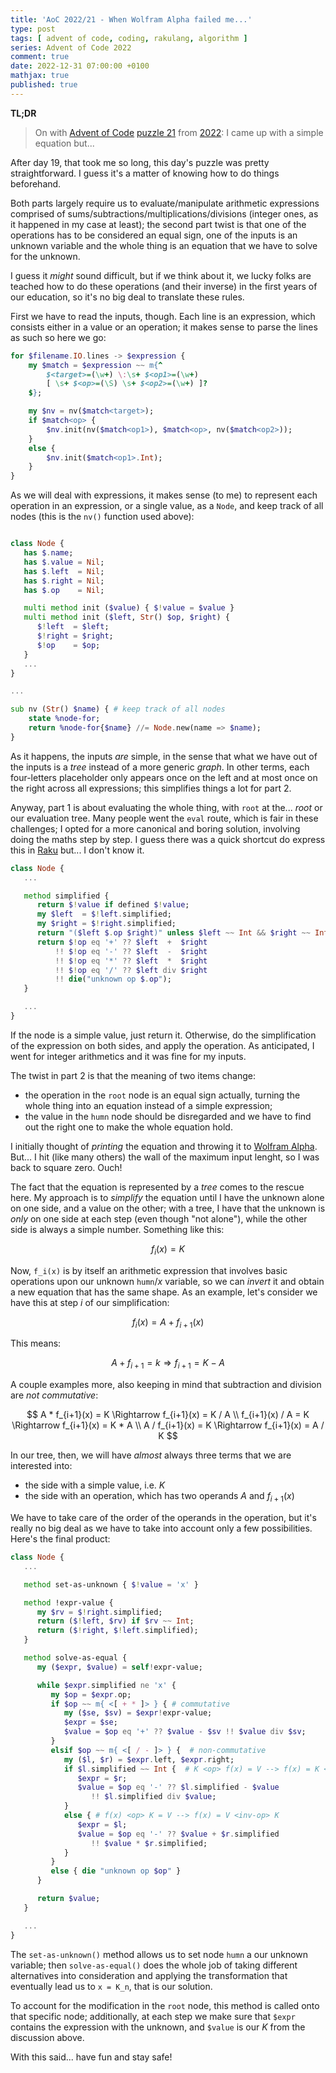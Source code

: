 ```yaml
---
title: 'AoC 2022/21 - When Wolfram Alpha failed me...'
type: post
tags: [ advent of code, coding, rakulang, algorithm ]
series: Advent of Code 2022
comment: true
date: 2022-12-31 07:00:00 +0100
mathjax: true
published: true
---
```


**TL;DR**

> On with [Advent of Code][] [puzzle 21][puzzle] from [2022][aoc2022]:
> I came up with a simple equation but...

After day 19, that took me so long, this day's puzzle was pretty
straightforward. I guess it's a matter of knowing how to do things
beforehand.

Both parts largely require us to evaluate/manipulate arithmetic
expressions comprised of sums/subtractions/multiplications/divisions
(integer ones, as it happened in my case at least); the second part
twist is that one of the operations has to be considered an equal sign,
one of the inputs is an unknown variable and the whole thing is an
equation that we have to solve for the unknown.

I guess it *might* sound difficult, but if we think about it, we lucky
folks are teached how to do these operations (and their inverse) in the
first years of our education, so it's no big deal to translate these
rules.

First we have to read the inputs, though. Each line is an expression,
which consists either in a value or an operation; it makes sense to
parse the lines as such so here we go:

```raku
for $filename.IO.lines -> $expression {
    my $match = $expression ~~ m{^
        $<target>=(\w+) \:\s+ $<op1>=(\w+)
        [ \s+ $<op>=(\S) \s+ $<op2>=(\w+) ]?
    $};

    my $nv = nv($match<target>);
    if $match<op> {
        $nv.init(nv($match<op1>), $match<op>, nv($match<op2>));
    }
    else {
        $nv.init($match<op1>.Int);
    }
}
```

As we will deal with expressions, it makes sense (to me) to represent
each operation in an expression, or a single value, as a `Node`, and
keep track of all nodes (this is the `nv()` function used above):

```raku

class Node {
   has $.name;
   has $.value = Nil;
   has $.left  = Nil;
   has $.right = Nil;
   has $.op    = Nil;

   multi method init ($value) { $!value = $value }
   multi method init ($left, Str() $op, $right) {
      $!left  = $left;
      $!right = $right;
      $!op    = $op;
   }
   ...
}

...

sub nv (Str() $name) { # keep track of all nodes
    state %node-for;
    return %node-for{$name} //= Node.new(name => $name);
}
```

As it happens, the inputs *are* simple, in the sense that what we have
out of the inputs is a *tree* instead of a more generic *graph*. In
other terms, each four-letters placeholder only appears once on the left
and at most once on the right across all expressions; this simplifies
things a lot for part 2.

Anyway, part 1 is about evaluating the whole thing, with `root` at
the... *root* or our evaluation tree. Many people went the `eval` route,
which is fair in these challenges; I opted for a more canonical and
boring solution, involving doing the maths step by step. I guess there
was a quick shortcut do express this in [Raku][] but... I don't know it.

```raku
class Node {
   ...

   method simplified {
      return $!value if defined $!value;
      my $left  = $!left.simplified;
      my $right = $!right.simplified;
      return "($left $.op $right)" unless $left ~~ Int && $right ~~ Int;
      return $!op eq '+' ?? $left  +  $right
          !! $!op eq '-' ?? $left  -  $right
          !! $!op eq '*' ?? $left  *  $right
          !! $!op eq '/' ?? $left div $right
          !! die("unknown op $.op");
   }

   ...
}
```

If the node is a simple value, just return it. Otherwise, do the
simplification of the expression on both sides, and apply the
operation. As anticipated, I went for integer arithmetics and it was
fine for my inputs.

The twist in part 2 is that the meaning of two items change:

- the operation in the `root` node is an equal sign actually, turning
  the whole thing into an equation instead of a simple expression;
- the value in the `humn` node should be disregarded and we have to find
  out the right one to make the whole equation hold.

I initially thought of *printing* the equation and throwing it to
[Wolfram Alpha][]. But... I hit (like many others) the wall of the
maximum input lenght, so I was back to square zero. Ouch!

The fact that the equation is represented by a *tree* comes to the
rescue here. My approach is to *simplify* the equation until I have the
unknown alone on one side, and a value on the other; with a tree, I have
that the unknown is *only* on one side at each step (even though "not
alone"), while the other side is always a simple number. Something like
this:

$$
f_i(x) = K
$$

Now, `f_i(x)` is by itself an arithmetic expression that involves basic
operations upon our unknown `humn`/$x$ variable, so we can *invert* it
and obtain a new equation that has the same shape. As an example, let's
consider we have this at step $i$ of our simplification:

$$
f_i(x) = A + f_{i+1}(x)
$$

This means:

$$
A + f_{i+1} = k \Rightarrow f_{i+1} = K - A
$$

A couple examples more, also keeping in mind that subtraction and
division are *not commutative*:

$$
A * f_{i+1}(x) = K \Rightarrow f_{i+1}(x) = K / A \\
f_{i+1}(x) / A = K \Rightarrow f_{i+1}(x) = K * A \\
A / f_{i+1}(x) = K \Rightarrow f_{i+1}(x) = A / K
$$

In our tree, then, we will have *almost* always three terms that we are
interested into:

- the side with a simple value, i.e. $K$
- the side with an operation, which has two operands $A$ and
  $f_{i+1}(x)$

We have to take care of the order of the operands in the operation, but
it's really no big deal as we have to take into account only a few
possibilities. Here's the final product:

```raku
class Node {
   ...

   method set-as-unknown { $!value = 'x' }

   method !expr-value {
      my $rv = $!right.simplified;
      return ($!left, $rv) if $rv ~~ Int;
      return ($!right, $!left.simplified);
   }

   method solve-as-equal {
      my ($expr, $value) = self!expr-value;

      while $expr.simplified ne 'x' {
         my $op = $expr.op;
         if $op ~~ m{ <[ + * ]> } { # commutative
            my ($se, $sv) = $expr!expr-value;
            $expr = $se;
            $value = $op eq '+' ?? $value - $sv !! $value div $sv;
         }
         elsif $op ~~ m{ <[ / - ]> } {  # non-commutative
            my ($l, $r) = $expr.left, $expr.right;
            if $l.simplified ~~ Int {  # K <op> f(x) = V --> f(x) = K <op> V
               $expr = $r;
               $value = $op eq '-' ?? $l.simplified - $value
                  !! $l.simplified div $value;
            }
            else { # f(x) <op> K = V --> f(x) = V <inv-op> K
               $expr = $l;
               $value = $op eq '-' ?? $value + $r.simplified
                  !! $value * $r.simplified;
            }
         }
         else { die "unknown op $op" }
      }

      return $value;
   }

   ...
}
```

The `set-as-unknown()` method allows us to set node `humn` a our unknown
variable; then `solve-as-equal()` does the whole job of taking different
alternatives into consideration and applying the transformation that
eventually lead us to `x = K_n`, that is our solution.

To account for the modification in the `root` node, this method is
called onto that specific node; additionally, at each step we make sure
that `$expr` contains the expression with the unknown, and `$value` is
our $K$ from the discussion above.

With this said... have fun and stay safe!


[puzzle]: https://adventofcode.com/2022/day/X
[aoc2022]: https://adventofcode.com/2022/
[Advent of Code]: https://adventofcode.com/
[Raku]: https://www.raku.org/
[Perl]: https://www.perl.org/
[Wolfram Alpha]: https://www.wolframalpha.com/
